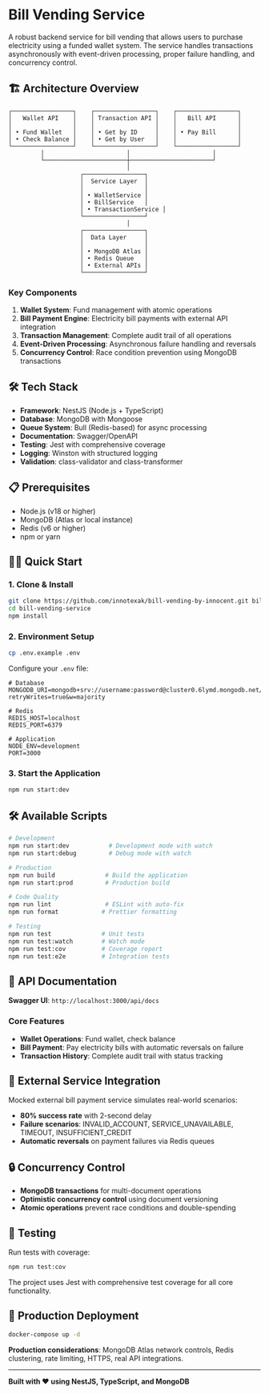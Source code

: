 # Bill Vending Service

A robust backend service for bill vending that allows users to purchase electricity using a funded wallet system. The service handles transactions asynchronously with event-driven processing, proper failure handling, and concurrency control.

## 🏗️ Architecture Overview

```
┌─────────────────┐    ┌─────────────────┐    ┌─────────────────┐
│   Wallet API    │    │ Transaction API │    │   Bill API      │
│                 │    │                 │    │                 │
│ • Fund Wallet   │    │ • Get by ID     │    │ • Pay Bill      │
│ • Check Balance │    │ • Get by User   │    │                 │
└─────────────────┘    └─────────────────┘    └─────────────────┘
         │                       │                       │
         └───────────────────────┼───────────────────────┘
                                 │
                    ┌─────────────────┐
                    │  Service Layer  │
                    │                 │
                    │ • WalletService │
                    │ • BillService   │
                    │ • TransactionService │
                    └─────────────────┘
                                 │
                    ┌─────────────────┐
                    │  Data Layer     │
                    │                 │
                    │ • MongoDB Atlas │
                    │ • Redis Queue   │
                    │ • External APIs │
                    └─────────────────┘
```

### Key Components

1. **Wallet System**: Fund management with atomic operations
2. **Bill Payment Engine**: Electricity bill payments with external API integration
3. **Transaction Management**: Complete audit trail of all operations
4. **Event-Driven Processing**: Asynchronous failure handling and reversals
5. **Concurrency Control**: Race condition prevention using MongoDB transactions

## 🛠️ Tech Stack

- **Framework**: NestJS (Node.js + TypeScript)
- **Database**: MongoDB with Mongoose
- **Queue System**: Bull (Redis-based) for async processing
- **Documentation**: Swagger/OpenAPI
- **Testing**: Jest with comprehensive coverage
- **Logging**: Winston with structured logging
- **Validation**: class-validator and class-transformer

## 📋 Prerequisites

- Node.js (v18 or higher)
- MongoDB (Atlas or local instance)
- Redis (v6 or higher)
- npm or yarn

## 🏃‍♂️ Quick Start

### 1. Clone & Install
```bash
git clone https://github.com/innotexak/bill-vending-by-innocent.git bill-vending-service
cd bill-vending-service
npm install
```

### 2. Environment Setup
```bash
cp .env.example .env
```

Configure your `.env` file:
```env
# Database
MONGODB_URI=mongodb+srv://username:password@cluster0.6lymd.mongodb.net/billing?retryWrites=true&w=majority

# Redis
REDIS_HOST=localhost
REDIS_PORT=6379

# Application
NODE_ENV=development
PORT=3000
```

### 3. Start the Application
```bash
npm run start:dev
```

## 🛠️ Available Scripts

```bash
# Development
npm run start:dev           # Development mode with watch
npm run start:debug         # Debug mode with watch

# Production
npm run build              # Build the application
npm run start:prod         # Production build

# Code Quality
npm run lint               # ESLint with auto-fix
npm run format            # Prettier formatting

# Testing
npm run test              # Unit tests
npm run test:watch        # Watch mode
npm run test:cov          # Coverage report
npm run test:e2e          # Integration tests
```

## 📖 API Documentation

**Swagger UI**: `http://localhost:3000/api/docs`

### Core Features
- **Wallet Operations**: Fund wallet, check balance
- **Bill Payment**: Pay electricity bills with automatic reversals on failure
- **Transaction History**: Complete audit trail with status tracking

## 🔄 External Service Integration

Mocked external bill payment service simulates real-world scenarios:
- **80% success rate** with 2-second delay
- **Failure scenarios**: INVALID_ACCOUNT, SERVICE_UNAVAILABLE, TIMEOUT, INSUFFICIENT_CREDIT
- **Automatic reversals** on payment failures via Redis queues

## 🔒 Concurrency Control

- **MongoDB transactions** for multi-document operations
- **Optimistic concurrency control** using document versioning
- **Atomic operations** prevent race conditions and double-spending

## 🧪 Testing

Run tests with coverage:
```bash
npm run test:cov
```

The project uses Jest with comprehensive test coverage for all core functionality.

## 🚀 Production Deployment

```bash
docker-compose up -d
```

**Production considerations**: MongoDB Atlas network controls, Redis clustering, rate limiting, HTTPS, real API integrations.

---

**Built with ❤️ using NestJS, TypeScript, and MongoDB**